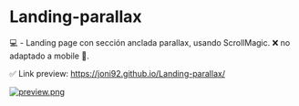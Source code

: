 # Landing-parallax
💻 - Landing page con sección anclada parallax, usando ScrollMagic.
❌ no adaptado a mobile 📵.

✅ Link preview: https://joni92.github.io/Landing-parallax/


[![preview.png](https://i.postimg.cc/Dzrmnz6D/preview.png)](https://postimg.cc/sB23Jst9)
